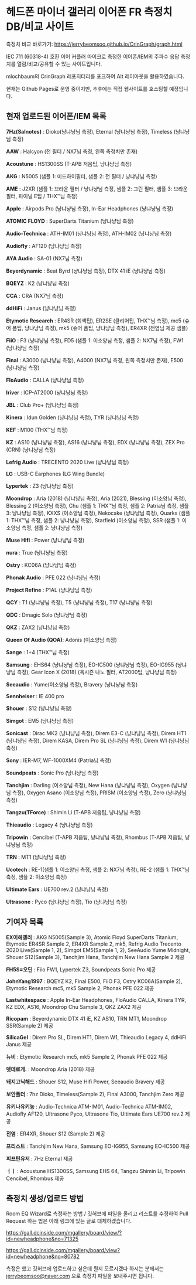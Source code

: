 # 헤드폰 마이너 갤러리 이어폰 FR 측정치 DB/비교 사이트

측정치 비교 바로가기: https://jerrybeomsoo.github.io/CrinGraph/graph.html

IEC 711 (60318-4) 호환 이어 커플러 마이크로 측정한 이어폰/IEM의 주파수 응답 측정치를 열람/비교/공유할 수 있는 사이트입니다.

mlochbaum의 CrinGraph 레포지터리를 포크하여 Alt 레이아웃을 활용하였습니다.

현재는 Github Pages로 운영 중이지만, 추후에는 직접 웹사이트를 호스팅할 예정입니다.


## 현재 업로드된 이어폰/IEM 목록

**7Hz(Salnotes)** : Dioko(냥냐냥님 측정), Eternal (냥냐냥님 측정), Timeless (냥냐냥님 측정)

**AAW** : Halcyon (전 필터 / NX7님 측정, 왼쪽 측정치만 존재)

**Acoustune** : HS1300SS (T-APB 저음팁, 냥냐냥님 측정)

**AKG** : N5005 (샘플 1: 미드하이필터, 샘플 2: 전 필터 / 냥냐냥님 측정)

**AME** : J2XR (샘플 1: 브라운 필터 / 냥냐냥님 측정, 샘플 2: 그린 필터, 샘플 3: 브라운 필터, 파이널 E팁 / THX™님 측정)

**Apple** : Airpods Pro (냥냐냥님 측정), In-Ear Headphones (냥냐냥님 측정)

**ATOMIC FLOYD** : SuperDarts Titanium (냥냐냥님 측정)

**Audio-Technica** : ATH-IM01 (냥냐냥님 측정), ATH-IM02 (냥냐냥님 측정)

**Audiofly** : AF120 (냥냐냥님 측정)

**AYA Audio** : SA-01 (NX7님 측정)

**Beyerdynamic** : Beat Byrd (냥냐냥님 측정), DTX 41 iE (냥냐냥님 측정)

**BQEYZ** : K2 (냥냐냥님 측정)

**CCA** : CRA (NX7님 측정)

**ddHiFi** : Janus (냥냐냥님 측정)

**Etymotic Research** : ER4SR (회색팁), ER2SE (클리어팁, THX™님 측정), mc5 (슈어 폼팁, 냥냐냥님 측정), mk5 (슈어 폼팁, 냥냐냥님 측정), ER4XR (전염님 제공 샘플)

**FiiO** : F3 (냥냐냥님 측정), FD5 (샘플 1: 이소양님 측정, 샘플 2: NX7님 측정), FW1 (냥냐냥님 측정)

**Final** : A3000 (냥냐냥님 측정), A4000 (NX7님 측정, 왼쪽 측정치만 존재), E500 (냥냐냥님 측정)

**FloAudio** : CALLA (냥냐냥님 측정)

**Iriver** : ICP-AT2000 (냥냐냥님 측정)

**JBL** : Club Pro+ (냥냐냥님 측정)

**Kinera** : Idun Golden (냥냐냥님 측정), TYR (냥냐냥님 측정)

**KEF** : M100 (THX™님 측정)

**KZ** : AS10 (냥냐냥님 측정), AS16 (냥냐냥님 측정), EDX (냥냐냥님 측정), ZEX Pro (CRN) (냥냐냥님 측정)

**Lefrig Audio** : TRECENTO 2020 Live (냥냐냥님 측정)

**LG** : USB-C Earphones (LG Wing Bundle)

**Lypertek** : Z3 (냥냐냥님 측정)

**Moondrop** : Aria (2018) (냥냐냥님 측정), Aria (2021), Blessing (이소양님 측정), Blessing 2 (이소양님 측정), Chu (샘플 1: THX™님 측정, 샘플 2: Patria님 측정, 샘플 3: 냥냐냥님 측정), KXXS (이소양님 측정), Nekocake (냥냐냥님 측정), Quarks (샘플 1: THX™님 측정, 샘플 2: 냥냐냥님 측정), Starfield (이소양님 측정), SSR (샘플 1: 이소양님 측정, 샘플 2: 냥냐냥님 측정)

**Muse Hifi** : Power (냥냐냥님 측정)

**nura** : True (냥냐냥님 측정)

**Ostry** : KC06A (냥냐냥님 측정)

**Phonak Audio** : PFE 022 (냥냐냥님 측정)

**Project Refine** : P1AL (냥냐냥님 측정)

**QCY** : T1 (냥냐냥님 측정), T5 (냥냐냥님 측정), T17 (냥냐냥님 측정)

**QDC** : Dmagic Solo (냥냐냥님 측정)

**QKZ** : ZAX2 (냥냐냥님 측정)

**Queen Of Audio (QOA)**: Adonis (이소양님 측정)

**Sange** : 1+4 (THX™님 측정)

**Samsung** : EHS64 (냥냐냥님 측정), EO-IC500 (냥냐냥님 측정), EO-IG955 (냥냐냥님 측정), Gear Icon X (2018) (옥시즌 나노 필터, AT2000팁, 냥냐냥님 측정)

**Seeaudio** : Yume(이소양님 측정), Bravery (냥냐냥님 측정)

**Sennheiser** : IE 400 pro

**Shouer** : S12 (냥냐냥님 측정)

**Simgot** : EM5 (냥냐냥님 측정)

**Sonicast** : Dirac MK2 (냥냐냥님 측정), Direm E3-C (냥냐냥님 측정), Direm HT1 (냥냐냥님 측정), Direm KASA, Direm Pro SL (냥냐냥님 측정), Direm W1 (냥냐냥님 측정)

**Sony** : IER-M7, WF-1000XM4 (Patria님 측정)

**Soundpeats** : Sonic Pro (냥냐냥님 측정)

**Tanchjim** : Darling (이소양님 측정), New Hana (냥냐냥님 측정), Oxygen (냥냐냥님 측정), Oxygen Asano (이소양님 측정), PRISM (이소양님 측정), Zero (냥냐냥님 측정)

**Tangzu(TForce)** : Shimin Li (T-APB 저음팁, 냥냐냥님 측정)

**Thieaudio** : Legacy 4 (냥냐냥님 측정)

**Tripowin** : Cencibel (T-APB 저음팁, 냥냐냥님 측정), Rhombus (T-APB 저음팁, 냥냐냥님 측정)

**TRN** : MT1 (냥냐냥님 측정)

**Ucotech** : RE-1(샘플 1: 이소양님 측정, 샘플 2: NX7님 측정), RE-2 (샘플 1: THX™님 측정, 샘플 2: 이소양님 측정)

**Ultimate Ears** : UE700 rev.2 (냥냐냥님 측정)

**Ultrasone** : Pyco (냥냐냥님 측정), Tio (냥냐냥님 측정)


## 기여자 목록

**EX이헤갤러** : AKG N5005(Sample 3), Atomic Floyd SuperDarts Titanium, Etymotic ER4SR Sample 2, ER4XR Sample 2, mk5, Refrig Audio Trecento 2020 Live(Sample 1, 2), Simgot EM5(Sample 1, 2), SeeAudio Yume Midnight, Shouer S12(Sample 3), Tanchjim Hana, Tanchjim New Hana Sample 2 제공

**FH5S=오딘** : Fiio FW1, Lypertek Z3, Soundpeats Sonic Pro 제공

**JohnYang1997** : BQEYZ K2, Final E500, FiiO F3, Ostry KC06A(Sample 2), Etymotic Research mc5, mk5 Sample 2, Phonak PFE 022 제공

**Lastwhitespace** : Apple In-Ear Headphones, FloAudio CALLA, Kinera TYR, KZ EDX, AS16, Moondrop Chu Sample 3, QKZ ZAX2 제공

**Ricopam** : Beyerdynamic DTX 41 iE, KZ AS10, TRN MT1, Moondrop SSR(Sample 2) 제공

**SilicaGel** : Direm Pro SL, Direm HT1, Direm W1, Thieaudio Legacy 4, ddHiFi Janus 제공

**뉴비** : Etymotic Research mc5, mk5 Sample 2, Phonak PFE 022 제공

**뎃데로게.** : Moondrop Aria (2018) 제공

**돼지고닉해드** : Shouer S12, Muse Hifi Power, Seeaudio Bravery 제공

**보안폴더** : 7hz Dioko, Timeless(Sample 2), Final A3000, Tanchjim Zero 제공

**유키나유키농** : Audio-Technica ATM-IM01, Audio-Technica ATM-IM02, Audiofly AF120, Ultrasone Pyco, Ultrasone Tio, Ultimate Ears UE700 rev.2 제공

**전염** : ER4XR, Shouer S12 (Sample 2) 제공

**프리스트** : Tanchjim New Hana, Samsung EO-IG955, Samsung EO-IC500 제공

**피프틴유저** : 7Hz Eternal 제공

**ㅓㅣ** : Acoustune HS1300SS, Samsung EHS 64, Tangzu Shimin Li, Tripowin Cencibel, Rhombus 제공


## 측정치 생성/업로드 방법

Room EQ Wizard로 측정하는 방법 / 깃허브에 파일을 올리고 리스트를 수정하여 Pull Request 하는 법은 아래 링크에 있는 글로 대체하겠습니다.

https://gall.dcinside.com/mgallery/board/view/?id=newheadphone&no=71325

https://gall.dcinside.com/mgallery/board/view?id=newheadphone&no=80782

측정은 했고 깃허브에 업로드하고 싶은데 뭔지 모르시겠다 하시는 분께서는 jerrybeomsoo@naver.com 으로 측정치 파일을 보내주시면 됩니다.
